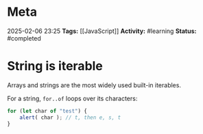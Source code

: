 # Meta
2025-02-06 23:25
**Tags:** [[JavaScript]]
**Activity:** #learning 
**Status:** #completed 

# String is iterable
Arrays and strings are the most widely used built-in iterables.

For a string, `for..of` loops over its characters:
```JavaScript title:example.js
for (let char of "test") {
	alert( char ); // t, then e, s, t
}
```